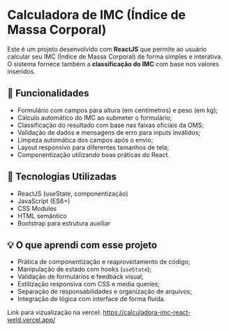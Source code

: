 # Calculadora de IMC (Índice de Massa Corporal)

Este é um projeto desenvolvido com **ReactJS** que permite ao usuário calcular seu IMC (Índice de Massa Corporal) de forma simples e interativa. O sistema fornece também a **classificação do IMC** com base nos valores inseridos.

## 🚀 Funcionalidades

- Formulário com campos para altura (em centímetros) e peso (em kg);
- Cálculo automático do IMC ao submeter o formulário;
- Classificação do resultado com base nas faixas oficiais da OMS;
- Validação de dados e mensagens de erro para inputs inválidos;
- Limpeza automática dos campos após o envio;
- Layout responsivo para diferentes tamanhos de tela;
- Componentização utilizando boas práticas do React.

## 🧠 Tecnologias Utilizadas

- ReactJS (useState, componentização)
- JavaScript (ES6+)
- CSS Modules
- HTML semântico
- Bootstrap para estrutura auxiliar

## 💡 O que aprendi com esse projeto

- Prática de componentização e reaproveitamento de código;
- Manipulação de estado com hooks (`useState`);
- Validação de formulários e feedback visual;
- Estilização responsiva com CSS e media queries;
- Separação de responsabilidades e organização de arquivos;
- Integração de lógica com interface de forma fluida.

Link para vizualização na vercel: https://calculadora-imc-react-weld.vercel.app/
